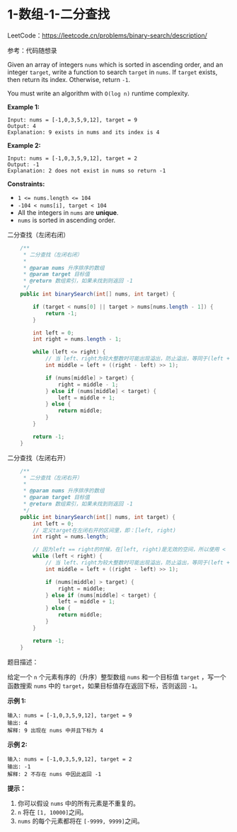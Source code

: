 # 1-数组-1-二分查找

LeetCode：https://leetcode.cn/problems/binary-search/description/

参考：代码随想录



Given an array of integers `nums` which is sorted in ascending order, and an integer `target`, write a function to search `target` in `nums`. If `target` exists, then return its index. Otherwise, return `-1`.

You must write an algorithm with `O(log n)` runtime complexity.

 

**Example 1:**

```
Input: nums = [-1,0,3,5,9,12], target = 9
Output: 4
Explanation: 9 exists in nums and its index is 4
```

**Example 2:**

```
Input: nums = [-1,0,3,5,9,12], target = 2
Output: -1
Explanation: 2 does not exist in nums so return -1
```

 

**Constraints:**

- `1 <= nums.length <= 104`
- `-104 < nums[i], target < 104`
- All the integers in `nums` are **unique**.
- `nums` is sorted in ascending order.



二分查找（左闭右闭）

```java
    /**
     * 二分查找（左闭右闭）
     *
     * @param nums 升序排序的数组
     * @param target 目标值
     * @return 数组索引，如果未找到则返回 -1
     */
    public int binarySearch(int[] nums, int target) {

        if (target < nums[0] || target > nums[nums.length - 1]) {
            return -1;
        }

        int left = 0;
        int right = nums.length - 1;

        while (left <= right) {
            // 当 left、right为较大整数时可能出现溢出，防止溢出，等同于(left + right)/2
            int middle = left + ((right - left) >> 1);

            if (nums[middle] > target) {
                right = middle - 1;
            } else if (nums[middle] < target) {
                left = middle + 1;
            } else {
                return middle;
            }
        }

        return -1;
    }
```





二分查找（左闭右开）

```java
    /**
     * 二分查找（左闭右开）
     *
     * @param nums 升序排序的数组
     * @param target 目标值
     * @return 数组索引，如果未找到则返回 -1
     */
    public int binarySearch(int[] nums, int target) {
        int left = 0;
        // 定义target在左闭右开的区间里，即：[left, right)
        int right = nums.length;

        // 因为left == right的时候，在[left, right)是无效的空间，所以使用 <
        while (left < right) {
            // 当 left、right为较大整数时可能出现溢出，防止溢出，等同于(left + right)/2
            int middle = left + ((right - left) >> 1);

            if (nums[middle] > target) {
                right = middle;
            } else if (nums[middle] < target) {
                left = middle + 1;
            } else {
                return middle;
            }
        }

        return -1;
    }
```





题目描述：

给定一个 `n` 个元素有序的（升序）整型数组 `nums` 和一个目标值 `target` ，写一个函数搜索 `nums` 中的 `target`，如果目标值存在返回下标，否则返回 `-1`。

**示例 1:**

```
输入: nums = [-1,0,3,5,9,12], target = 9
输出: 4
解释: 9 出现在 nums 中并且下标为 4
```

**示例 2:**

```
输入: nums = [-1,0,3,5,9,12], target = 2
输出: -1
解释: 2 不存在 nums 中因此返回 -1
```

**提示：**

1. 你可以假设 `nums` 中的所有元素是不重复的。
2. `n` 将在 `[1, 10000]`之间。
3. `nums` 的每个元素都将在 `[-9999, 9999]`之间。